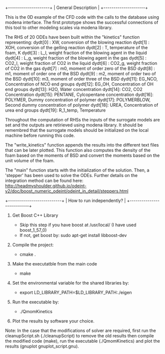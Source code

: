 +---------------------+
| General Description |
+---------------------+

This is the 0D example of the CFD code with the calls to the database using modena interface.
The first prototype shows the successful connections of this tool to other modeling scales via modena library. 

The RHS of 20 ODEs have been built within the "kinetics" function representing:
	dydt[0] : XW, conversion of the blowing reaction
    dydt[1] : XOH, conversion of the gelling reaction
	dydt[2] : T, temperature of the foam, K
	dydt[3] : L_l, weight fraction of the blowing agent in the liquid
	dydt[4] : L_g, weight fraction of the blowing agent in the gas
	dydt[5] : CO2_l, weight fraction of CO2 in the liquid
	dydt[6] : CO2_g, weight fraction of CO2 in the gas
	dydt[7] : m0, moment of order zero of the BSD
	dydt[8] : m1, moment of order one of the BSD
	dydt[9] : m2, moment of order two of the BSD
	dydt[10]: m3, moment of order three of the BSD
	dydt[11]: EG_NCO, Concentration of NCO end groups
	dydt[12]: EG_OH, Concentration of OH end groups
	dydt[13]: H2O, Water concentration
	dydt[14]: CO2, CO2 Concentration
	dydt[15]: PENTANE, Cylcopentane concentration
	dydt[16]: POLYMER, Dummy concentration of polymer
	dydt[17]: POLYMERBLOW, Second dummy concentration of polymer
	dydt[18]: UREA, Concentration of urea end groups
	dydt[19]: R_1_temp, Temperature

Throughout the computation of RHSs the inputs of the surrogate models are set and the outputs are retirieved using modena library.
It should be remembred that the surrogate models should be initialized on the local machine before running this code. 

The "write_kinetics" function appends the results into the different text files that can be later plotted.
This function also computes the density of the foam based on the moments of BSD and convert the moments based 
on the unit volume of the foam.

The "main" function starts with the initialization of the solution. Then, a 'stepper' has been 
used to solve the ODEs. Further details on the integration method can be found here:
http://headmyshoulder.github.io/odeint-v2/doc/boost_numeric_odeint/odeint_in_detail/steppers.html

+---------------------------+
| How to run independently? |
+---------------------------+
1. Get Boost C++ Library
	* Skip this step if you have boost at /usr/local/ (I have used boost_1_57_0)
	* If not, get boost by:
		sudo apt-get install libboost-dev

2. Compile the project:
	* cmake .

3. Make the executatble from the main code
	* make

4. Set the environmental variable for the shared libraries by:
	* export LD_LIBRARY_PATH=$LD_LIBRARY_PATH:./eigen

4. Run the executable by:
	* ./QmomKinetics

5. Plot the results by software your choice.
	

Note:
	In the case that the modifications of solver are required,
	first run the cleanupScript.sh (./cleanupScript) to remove the old results
	then compile the modified code (make), 
	run the executable (./QmomKinetics) and plot the results (gnuplot gnuplot_script.gnu).
